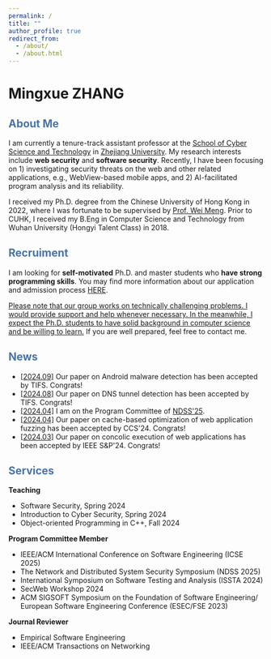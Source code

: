 ```yaml
---
permalink: /
title: ""
author_profile: true
redirect_from: 
  - /about/
  - /about.html
---
```

# Mingxue ZHANG

## <font color="#4974a5">About Me</font>

I am currently a tenure-track assistant professor at the [School of Cyber Science and Technology](https://icsr.zju.edu.cn) in [Zhejiang University](https://www.zju.edu.cn). My research interests include **web security** and **software security**. Recently, I have been focusing on 1) investigating security threats on the web and other related applications, e.g., WebView-based mobile apps, and 2) AI-facilitated program analysis and its reliability.

I received my Ph.D. degree from the Chinese University of Hong Kong in 2022, where I was fortunate to be supervised by [Prof. Wei Meng](https://www.cse.cuhk.edu.hk/~wei). Prior to CUHK, I received my B.Eng in Computer Science and Technology from Wuhan University (Hongyi Talent Class) in 2018.

## <font color="#4974a5">Recruiment</font>

I am looking for **self-motivated** Ph.D. and master students who **have strong programming skills**. You may find more information about our application and admission process [HERE](http://www.cs.zju.edu.cn/csen/2022/0817/c27006a2609353/page.htm).
 
<ins>Please note that our group works on technically challenging problems. I would provide support and help whenever necessary. In the meanwhile, I expect the Ph.D. students to have solid background in computer science and be willing to learn.</ins> If you are well prepared, feel free to contact me. 

## <font color="#4974a5">News</font>

- <ins>[2024.09]</ins> Our paper on Android malware detection has been accepted by TIFS. Congrats!
- <ins>[2024.08]</ins> Our paper on DNS tunnel detection has been accepted by TIFS. Congrats!
- <ins>[2024.04]</ins> I am on the Program Committee of [NDSS'25](https://www.ndss-symposium.org/ndss2025/).
- <ins>[2024.04]</ins> Our paper on cache-based optimization of web application fuzzing has been accepted by CCS'24. Congrats!
- <ins>[2024.03]</ins> Our paper on concolic execution of web applications has been accepted by IEEE S&P'24. Congrats!

## <font color="#4974a5">Services</font>

**Teaching**<br>
- Software Security, Spring 2024
- Introduction to Cyber Security, Spring 2024
- Object-oriented Programming in C++, Fall 2024

**Program Committee Member**<br>
- IEEE/ACM International Conference on Software Engineering (ICSE 2025)<br>
- The Network and Distributed System Security Symposium (NDSS 2025)<br>
- International Symposium on Software Testing and Analysis (ISSTA 2024)<br>
- SecWeb Workshop 2024
- ACM SIGSOFT Symposium on the Foundation of Software Engineering/ European Software Engineering Conference (ESEC/FSE 2023)<br>

**Journal Reviewer**<br>
- Empirical Software Engineering<br> 
- IEEE/ACM Transactions on Networking 
